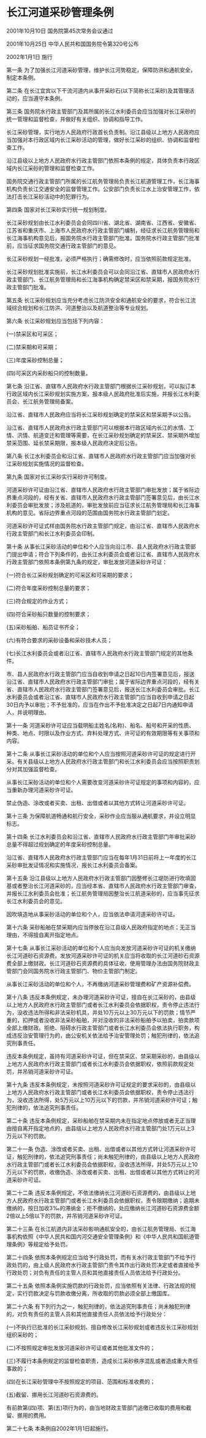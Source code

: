 # 长江河道采砂管理条例

2001年10月10日 国务院第45次常务会议通过

2001年10月25日 中华人民共和国国务院令第320号公布

2002年1月1日 施行

第一条 为了加强长江河道采砂管理，维护长江河势稳定，保障防洪和通航安全，制定本条例。

第二条 在长江宜宾以下干流河道内从事开采砂石(以下简称长江采砂)及其管理活动的，应当遵守本条例。

第三条 国务院水行政主管部门及其所属的长江水利委员会应当加强对长江采砂的统一管理和监督检查，并做好有关组织、协调和指导工作。

长江采砂管理，实行地方人民政府行政首长负责制。沿江县级以上地方人民政府应当加强对本行政区域内长江采砂活动的管理，做好长江采砂的组织、协调和监督检查工作。

沿江县级以上地方人民政府水行政主管部门依照本条例的规定，具体负责本行政区域内长江采砂的管理和监督检查工作。

国务院交通行政主管部门所属的长江航务管理局负责长江航道管理工作，长江海事机构负责长江交通安全的监督管理工作。公安部门负责长江水上治安管理工作，依法打击长江采砂活动中的犯罪行为。

第四条 国家对长江采砂实行统一规划制度。

长江采砂规划由长江水利委员会会同四川省、湖北省、湖南省、江西省、安徽省、江苏省和重庆市、上海市人民政府水行政主管部门编制，经征求长江航务管理局和长江海事机构意见后，报国务院水行政主管部门批准。国务院水行政主管部门批准前，应当征求国务院交通行政主管部门的意见。

长江采砂规划一经批准，必须严格执行；确需修改时，应当依照前款规定批准。

长江采砂规划批准实施前，长江水利委员会可以会同沿江省、直辖市人民政府水行政主管部门、长江航务管理局和长江海事机构确定禁采区和禁采期，报国务院水行政主管部门批准。

第五条 长江采砂规划应当充分考虑长江防洪安全和通航安全的要求，符合长江流域综合规划和长江防洪、河道整治以及航道整治等专业规划。

第六条 长江采砂规划应当包括下列内容：

(一)禁采区和可采区；

(二)禁采期和可采期；

(三)年度采砂控制总量；

(四)可采区内采砂船只的控制数量。

第七条 沿江省、直辖市人民政府水行政主管部门根据长江采砂规划，可以拟订本行政区域内长江采砂规划实施方案，报本级人民政府批准后实施，并报长江水利委员会、长江航务管理局备案。

沿江省、直辖市人民政府应当将长江采砂规划确定的禁采区和禁采期予以公告。

沿江省、直辖市人民政府水行政主管部门可以根据本行政区域内长江的水情、工情、汛情、航道变迁和管理等需要，在长江采砂规划确定的禁采区、禁采期外增加禁采范围、延长禁采期限，报本级人民政府决定后公告。

第八条 长江水利委员会和沿江省、直辖市人民政府水行政主管部门应当加强对长江采砂规划实施情况的监督检查。

第九条 国家对长江采砂实行采砂许可制度。

河道采砂许可证由沿江省、直辖市人民政府水行政主管部门审批发放；属于省际边界重点河段的，经有关省、直辖市人民政府水行政主管部门签署意见后，由长江水利委员会审批发放；涉及航道的，审批发放前应当征求长江航务管理局和长江海事机构的意见。省际边界重点河段的范围由国务院水行政主管部门划定。

河道采砂许可证式样由国务院水行政主管部门规定，由沿江省、直辖市人民政府水行政主管部门和长江水利委员会印制。

第十条 从事长江采砂活动的单位和个人应当向沿江市、县人民政府水行政主管部门提出申请；符合下列条件的，由长江水利委员会或者沿江省、直辖市人民政府水行政主管部门依照本条例第九条的规定，审批发放河道采砂许可证：

(一)符合长江采砂规划确定的可采区和可采期的要求；

(二)符合年度采砂控制总量的要求；

(三)符合规定的作业方式；

(四)符合采砂船只数量的控制要求；

(五)采砂船舶、船员证书齐全；

(六)有符合要求的采砂设备和采砂技术人员；

(七)长江水利委员会或者沿江省、直辖市人民政府水行政主管部门规定的其他条件。

市、县人民政府水行政主管部门应当自收到申请之日起10日内签署意见后，报送沿江省、直辖市人民政府水行政主管部门审批；属于省际边界重点河段的，经有关省、直辖市人民政府水行政主管部门签署意见后，报送长江水利委员会审批。长江水利委员会或者沿江省、直辖市人民政府水行政主管部门应当自收到申请之日起30日内予以审批；不予批准的，应当在作出不予批准决定之日起7日内通知申请人，并说明理由。

第十一条 河道采砂许可证应当载明船主姓名(名称)、船名、船号和开采的性质、种类、地点、时限以及作业方式、弃料处理方式、许可证的有效期限等有关事项和内容。

第十二条 从事长江采砂活动的单位和个人应当按照河道采砂许可证的规定进行开采。有关县级以上地方人民政府水行政主管部门和长江水利委员会应当按照职责划分对其加强监督检查。

从事长江采砂活动的单位和个人需要改变河道采砂许可证规定的事项和内容的，应当重新办理河道采砂许可证。

禁止伪造、涂改或者买卖、出租、出借或者以其他方式转让河道采砂许可证。

第十三条 为保障航道畅通和航行安全，采砂作业应当服从通航要求，并设立明显标志。

第十四条 长江水利委员会和沿江省、直辖市人民政府水行政主管部门年审批采砂总量不得超过规划确定的年度采砂控制总量。

沿江省、直辖市人民政府水行政主管部门应当在每年1月31日前将上一年度的长江采砂审批发证情况和实施情况，报长江水利委员会备案。

第十五条 沿江县级以上地方人民政府水行政主管部门因整修长江堤防进行吹填固基或者整治长江河道采砂的，应当经本省、直辖市人民政府水行政主管部门审查，并报长江水利委员会批准；长江航务管理局因整治长江航道采砂的，应当事先征求长江水利委员会的意见。

因吹填造地从事采砂活动的单位和个人，应当依法申请河道采砂许可证。

第十六条 采砂船舶在禁采期内应当停放在沿江县级人民政府指定的地点；无正当理由，不得擅自离开指定地点。

第十七条 从事长江采砂活动的单位和个人应当向发放河道采砂许可证的机关缴纳长江河道砂石资源费。发放河道采砂许可证的机关应当将收取的长江河道砂石资源费全部上缴财政。长江河道砂石资源费的具体征收、使用管理办法由国务院财政主管部门会同国务院水行政主管部门、物价主管部门制定。

从事长江采砂活动的单位和个人，不再缴纳河道采砂管理费和矿产资源补偿费。

第十八条 违反本条例规定，未办理河道采砂许可证，擅自在长江采砂的，由县级以上地方人民政府水行政主管部门或者长江水利委员会依据职权，责令停止违法行为，没收违法所得和非法采砂机具，并处10万元以上30万元以下的罚款；情节严重的，扣押或者没收非法采砂船舶，并对没收的非法采砂船舶予以拍卖，拍卖款项全部上缴财政。拒绝、阻碍水行政主管部门或者长江水利委员会依法执行职务，构成违反治安管理行为的，由公安机关依法给予治安管理处罚；触犯刑律的，依法追究刑事责任。

违反本条例规定，虽持有河道采砂许可证，但在禁采区、禁采期采砂的，由县级以上地方人民政府水行政主管部门或者长江水利委员会依据职权，依照前款规定处罚，并吊销河道采砂许可证。

第十九条 违反本条例规定，未按照河道采砂许可证规定的要求采砂的，由县级以上地方人民政府水行政主管部门或者长江水利委员会依据职权，责令停止违法行为，没收违法所得，处5万元以上10万元以下的罚款，并吊销河道采砂许可证；触犯刑律的，依法追究刑事责任。

第二十条 违反本条例规定，采砂船舶在禁采期内未在指定地点停放或者无正当理由擅自离开指定地点的，由县级以上地方人民政府水行政主管部门处1万元以上3万元以下的罚款。

第二十一条 伪造、涂改或者买卖、出租、出借或者以其他方式转让河道采砂许可证，触犯刑律的，依法追究刑事责任；尚未触犯刑律的，由县级以上地方人民政府水行政主管部门或者长江水利委员会依据职权，没收违法所得，并处5万元以上10万元以下的罚款，收缴伪造、涂改或者买卖、出租、出借或者以其他方式转让的河道采砂许可证。

第二十二条 违反本条例规定，不依法缴纳长江河道砂石资源费的，由县级以上地方人民政府水行政主管部门或者长江水利委员会依据职权，责令限期缴纳；逾期未缴纳的，按日加收3‰的滞纳金；拒不缴纳的，处应缴纳长江河道砂石资源费金额2倍以上5倍以下的罚款，并吊销河道采砂许可证。

第二十三条 在长江航道内非法采砂影响通航安全的，由长江航务管理局、长江海事机构依照《中华人民共和国内河交通安全管理条例》和《中华人民共和国航道管理条例》等规定给予处罚。

第二十四条 依照本条例规定应当给予行政处罚，而有关水行政主管部门不给予行政处罚的，由上级人民政府水行政主管部门责令其作出行政处罚决定或者直接给予行政处罚；对负有责任的主管人员和其他直接责任人员依法给予行政处分。

第二十五条 依照本条例实施罚款的行政处罚，应当依照有关法律、行政法规的规定，实行罚款决定与罚款收缴分离，所收取的罚款必须全部上缴国库。

第二十六条 有下列行为之一，触犯刑律的，依法追究刑事责任；尚未触犯刑律的，对负有责任的主管人员和其他直接责任人员依法给予行政处分：

(一)不执行已批准的长江采砂规划、擅自修改长江采砂规划或者违反长江采砂规划组织采砂的；

(二)不按照规定审批发放河道采砂许可证或者其他批准文件的；

(三)不履行本条例规定的监督检查职责，造成长江采砂秩序混乱或者造成重大责任事故的；

(四)在长江采砂管理中不按照规定的项目、范围和标准收费的；

(五)截留、挪用长江河道砂石资源费的。

有前款第(四)项、第(五)项行为的，由当地财政主管部门追缴已收取的费用和截留、挪用的费用。

第二十七条 本条例自2002年1月1日起施行。
